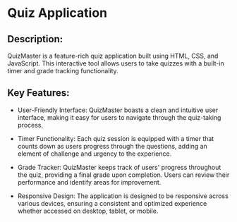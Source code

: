 # Quiz Application 

## Description:
QuizMaster is a feature-rich quiz application built using HTML, CSS, and JavaScript. This interactive tool allows users to take quizzes with a built-in timer and grade tracking functionality.

## Key Features:

- User-Friendly Interface: QuizMaster boasts a clean and intuitive user interface, making it easy for users to navigate through the quiz-taking process.

- Timer Functionality: Each quiz session is equipped with a timer that counts down as users progress through the questions, adding an element of challenge and urgency to the experience.

- Grade Tracker: QuizMaster keeps track of users' progress throughout the quiz, providing a final grade upon completion. Users can review their performance and identify areas for improvement.

- Responsive Design: The application is designed to be responsive across various devices, ensuring a consistent and optimized experience whether accessed on desktop, tablet, or mobile.
